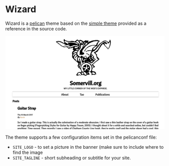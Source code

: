 # Wizard

Wizard is a [pelican](https://github.com/getpelican/pelican) theme
based on the [simple
theme](https://github.com/getpelican/pelican/tree/master/pelican/themes/simple)
provided as a reference in the source code.

![screenshot](screenshot.png)

The theme supports a few configuration items set in the pelicanconf file:
- `SITE_LOGO` - to set a picture in the banner (make sure to include where to
  find the image
- `SITE_TAGLINE` - short subheading or subtitle for your site.


